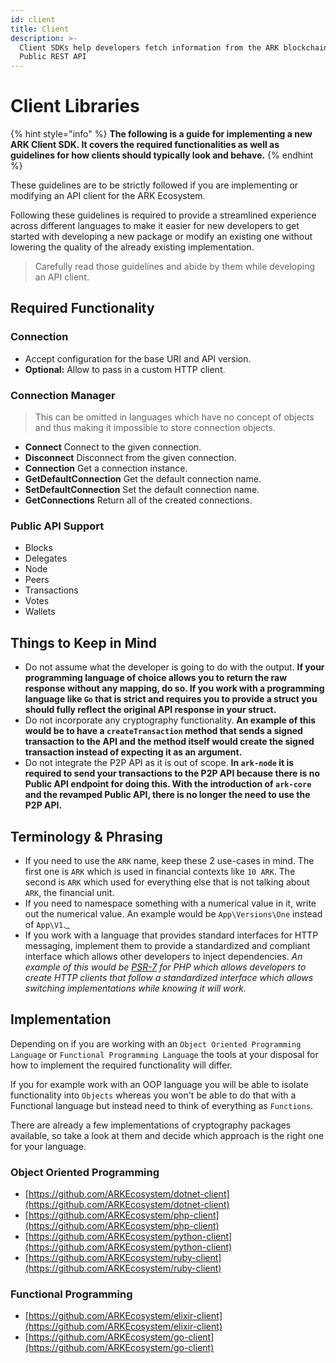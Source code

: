 ```yaml
---
id: client
title: Client
description: >-
  Client SDKs help developers fetch information from the ARK blockchain via
  Public REST API
---
```


# Client Libraries

{% hint style="info" %}
**The following is a guide for implementing a new ARK Client SDK. It covers the required functionalities as well as guidelines for how clients should typically look and behave.**
{% endhint %}

These guidelines are to be strictly followed if you are implementing or modifying an API client for the ARK Ecosystem.

Following these guidelines is required to provide a streamlined experience across different languages to make it easier for new developers to get started with developing a new package or modify an existing one without lowering the quality of the already existing implementation.

> Carefully read those guidelines and abide by them while developing an API client.

## Required Functionality

### Connection

* Accept configuration for the base URI and API version.
* **Optional:** Allow to pass in a custom HTTP client.

### Connection Manager

> This can be omitted in languages which have no concept of objects and thus making it impossible to store connection objects.

* **Connect** Connect to the given connection.
* **Disconnect** Disconnect from the given connection.
* **Connection** Get a connection instance.
* **GetDefaultConnection** Get the default connection name.
* **SetDefaultConnection** Set the default connection name.
* **GetConnections** Return all of the created connections.

### Public API Support

* Blocks
* Delegates
* Node
* Peers
* Transactions
* Votes
* Wallets

## Things to Keep in Mind

* Do not assume what the developer is going to do with the output. **If your programming language of choice allows you to return the raw response without any mapping, do so. If you work with a programming language like `Go` that is strict and requires you to provide a struct you should fully reflect the original API response in your struct.**
* Do not incorporate any cryptography functionality. **An example of this would be to have a `createTransaction` method that sends a signed transaction to the API and the method itself would create the signed transaction instead of expecting it as an argument.**
* Do not integrate the P2P API as it is out of scope. **In `ark-node` it is required to send your transactions to the P2P API because there is no Public API endpoint for doing this. With the introduction of `ark-core` and the revamped Public API, there is no longer the need to use the P2P API.**

## Terminology & Phrasing

* If you need to use the `ARK` name, keep these 2 use-cases in mind. The first one is `ARK` which is used in financial contexts like `10 ARK`. The second is `ARK` which used for everything else that is not talking about `ARK`, the financial unit.
* If you need to namespace something with a numerical value in it, write out the numerical value. An example would be `App\Versions\One` instead of `App\V1`.\_
* If you work with a language that provides standard interfaces for HTTP messaging, implement them to provide a standardized and compliant interface which allows other developers to inject dependencies. _An example of this would be_ [_PSR-7_](https://www.php-fig.org/psr/psr-7/) _for PHP which allows developers to create HTTP clients that follow a standardized interface which allows switching implementations while knowing it will work._

## Implementation

Depending on if you are working with an `Object Oriented Programming Language` or `Functional Programming Language` the tools at your disposal for how to implement the required functionality will differ.

If you for example work with an OOP language you will be able to isolate functionality into `Objects` whereas you won't be able to do that with a Functional language but instead need to think of everything as `Functions`.

There are already a few implementations of cryptography packages available, so take a look at them and decide which approach is the right one for your language.

### Object Oriented Programming

* [https://github.com/ARKEcosystem/dotnet-client](https://github.com/ARKEcosystem/dotnet-client)
* [https://github.com/ARKEcosystem/php-client](https://github.com/ARKEcosystem/php-client)
* [https://github.com/ARKEcosystem/python-client](https://github.com/ARKEcosystem/python-client)
* [https://github.com/ARKEcosystem/ruby-client](https://github.com/ARKEcosystem/ruby-client)

### Functional Programming

* [https://github.com/ARKEcosystem/elixir-client](https://github.com/ARKEcosystem/elixir-client)
* [https://github.com/ARKEcosystem/go-client](https://github.com/ARKEcosystem/go-client)

